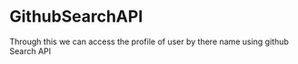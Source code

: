 # GithubSearchAPI
Through this we can access the profile of  user by there name using github Search API
